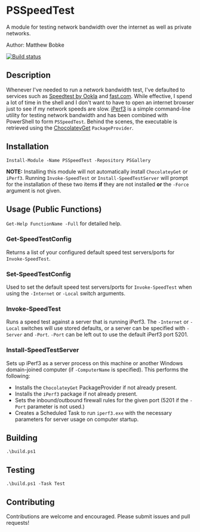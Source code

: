 # PSSpeedTest

A module for testing network bandwidth over the internet as well as private networks.

Author: Matthew Bobke

[![Build status](https://ci.appveyor.com/api/projects/status/r58ua2us4q66h569/branch/master?svg=true)](https://ci.appveyor.com/project/MatthewBobke/psspeedtest/branch/master)

## Description

Whenever I've needed to run a network bandwidth test, I've defaulted to services such as [Speedtest by Ookla](http://www.speedtest.net/) and [fast.com](https://fast.com/en/). While effective, I spend a lot of time in the shell and I don't want to have to open an internet browser just to see if my network speeds are slow. [iPerf3](https://iperf.fr/) is a simple command-line utility for testing network bandwidth and has been combined with PowerShell to form `PSSpeedTest`. Behind the scenes, the executable is retrieved using the [ChocolateyGet](https://github.com/jianyunt/ChocolateyGet) `PackageProvider`.

## Installation

`Install-Module -Name PSSpeedTest -Repository PSGallery`

**NOTE:** Installing this module will not automatically install `ChocolateyGet` or `iPerf3`. Running `Invoke-SpeedTest` or `Install-SpeedTestServer` will prompt for the installation of these two items **if** they are not installed **or** the `-Force` argument is not given.

## Usage (Public Functions)

`Get-Help FunctionName -Full` for detailed help.

### Get-SpeedTestConfig

Returns a list of your configured default speed test servers/ports for `Invoke-SpeedTest`.

### Set-SpeedTestConfig

Used to set the default speed test servers/ports for `Invoke-SpeedTest` when using the `-Internet` or `-Local` switch arguments.

### Invoke-SpeedTest

Runs a speed test against a server that is running iPerf3. The `-Internet` or `-Local` switches will use stored defaults, or a server can be specified with `-Server` and `-Port`.
`-Port` can be left out to use the default iPerf3 port 5201.

### Install-SpeedTestServer

Sets up iPerf3 as a server process on this machine or another Windows domain-joined computer (if `-ComputerName` is specified). This performs the following:

* Installs the `ChocolateyGet` PackageProvider if not already present.
* Installs the `iPerf3` package if not already present.
* Sets the inbound/outbound firewall rules for the given port (5201 if the `-Port` parameter is not used.)
* Creates a Scheduled Task to run `iperf3.exe` with the necessary parameters for server usage on computer startup.

## Building

`.\build.ps1`

## Testing

`.\build.ps1 -Task Test`

## Contributing

Contributions are welcome and encouraged. Please submit issues and pull requests!